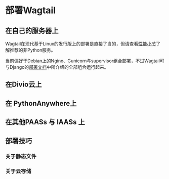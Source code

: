# 部署Wagtail

## 在自己的服务器上

Wagtail在现代基于Linux的发行版上的部署是直接了当的，但请查看[性能小节](performance.md)了解推荐的非Python服务。

当前偏好于Debian上的Nginx、Gunicorn与supervisor组合部署，不过Wagtail可与Django的[部署文档](https://docs.djangoproject.com/en/stable/howto/deployment/)中所介绍的全部组合运行起来。

## 在Divio云上

## 在 PythonAnywhere上

## 在其他PAASs 与 IAASs 上

## 部署技巧

### 关于静态文件

### 关于云存储


